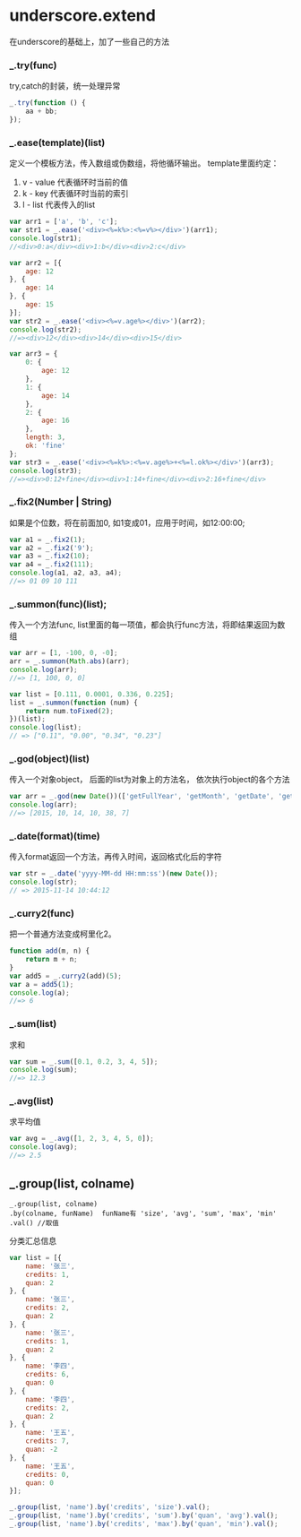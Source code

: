 # underscore.extend
在underscore的基础上，加了一些自己的方法

### _.try(func)
try,catch的封装，统一处理异常   
```js
_.try(function () {
    aa + bb;
});
```


### _.ease(template)(list)
定义一个模板方法，传入数组或伪数组，将他循环输出。
template里面约定：   
1. v - value 代表循环时当前的值    
2. k - key 代表循环时当前的索引   
3. l - list 代表传入的list   

```js
var arr1 = ['a', 'b', 'c'];
var str1 = _.ease('<div><%=k%>:<%=v%></div>')(arr1);
console.log(str1);
//<div>0:a</div><div>1:b</div><div>2:c</div>
```

```js
var arr2 = [{
    age: 12
}, {
    age: 14
}, {
    age: 15
}];
var str2 = _.ease('<div><%=v.age%></div>')(arr2);
console.log(str2);
//=><div>12</div><div>14</div><div>15</div>
```

```js
var arr3 = {
    0: {
        age: 12
    },
    1: {
        age: 14
    },
    2: {
        age: 16
    },
    length: 3,
    ok: 'fine'
};
var str3 = _.ease('<div><%=k%>:<%=v.age%>+<%=l.ok%></div>')(arr3);
console.log(str3);
//=><div>0:12+fine</div><div>1:14+fine</div><div>2:16+fine</div>
```

### _.fix2(Number | String)
如果是个位数，将在前面加0, 如1变成01，应用于时间，如12:00:00;
```js
var a1 = _.fix2(1);
var a2 = _.fix2('9');
var a3 = _.fix2(10);
var a4 = _.fix2(111);
console.log(a1, a2, a3, a4);
//=> 01 09 10 111
```

### _.summon(func)(list);
传入一个方法func, list里面的每一项值，都会执行func方法，将即结果返回为数组

```js
var arr = [1, -100, 0, -0];
arr = _.summon(Math.abs)(arr);
console.log(arr);
//=> [1, 100, 0, 0]
```

```js
var list = [0.111, 0.0001, 0.336, 0.225];
list = _.summon(function (num) {
    return num.toFixed(2);
})(list);
console.log(list);
// => ["0.11", "0.00", "0.34", "0.23"]
```

### _.god(object)(list)
传入一个对象object， 后面的list为对象上的方法名， 依次执行object的各个方法
```js
var arr = _.god(new Date())(['getFullYear', 'getMonth', 'getDate', 'getHours', 'getMinutes', 'getSeconds']);
console.log(arr);
//=> [2015, 10, 14, 10, 38, 7]
```


### _.date(format)(time)
传入format返回一个方法，再传入时间，返回格式化后的字符
```js
var str = _.date('yyyy-MM-dd HH:mm:ss')(new Date());
console.log(str);
// => 2015-11-14 10:44:12
```

### _.curry2(func)
把一个普通方法变成柯里化2。
```js
function add(m, n) {
    return m + n;
}
var add5 = _.curry2(add)(5);
var a = add5(1);
console.log(a);
//=> 6
```
### _.sum(list)
求和
```js
var sum = _.sum([0.1, 0.2, 3, 4, 5]);
console.log(sum);
//=> 12.3
```

### _.avg(list)
求平均值
```js
var avg = _.avg([1, 2, 3, 4, 5, 0]);
console.log(avg);
//=> 2.5
```

##  _.group(list, colname)
    _.group(list, colname)   
    .by(colname, funName)  funName有 'size', 'avg', 'sum', 'max', 'min'   
    .val() //取值   
    
分类汇总信息
```js
var list = [{
    name: '张三',
    credits: 1,
    quan: 2
}, {
    name: '张三',
    credits: 2,
    quan: 2
}, {
    name: '张三',
    credits: 1,
    quan: 2
}, {
    name: '李四',
    credits: 6,
    quan: 0
}, {
    name: '李四',
    credits: 2,
    quan: 2
}, {
    name: '王五',
    credits: 7,
    quan: -2
}, {
    name: '王五',
    credits: 0,
    quan: 0
}];

_.group(list, 'name').by('credits', 'size').val();
_.group(list, 'name').by('credits', 'sum').by('quan', 'avg').val();
_.group(list, 'name').by('credits', 'max').by('quan', 'min').val();
```
